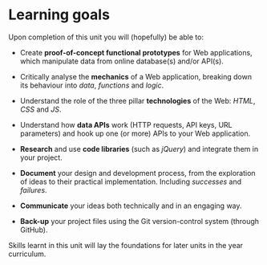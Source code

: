 # Learning goals

Upon completion of this unit you will (hopefully) be able to: 

* Create **proof-of-concept functional prototypes** for Web applications, which manipulate data from online database(s) and/or API(s).

* Critically analyse the **mechanics** of a Web application, breaking down its behaviour into *data*, *functions* and *logic*.

* Understand the role of the three pillar **technologies** of the Web: *HTML*, *CSS* and *JS*.

* Understand how **data APIs** work (HTTP requests, API keys, URL parameters) and hook up one (or more) APIs to your Web application.

* **Research** and use **code libraries** (such as *jQuery*) and integrate them in your project.

* **Document** your design and development process, from the exploration of ideas to their practical implementation. Including *successes* and *failures*.

* **Communicate** your ideas both technically and in an engaging way.

* **Back-up** your project files using the Git version-control system (through GitHub).


Skills learnt in this unit will lay the foundations for later units in the year curriculum.